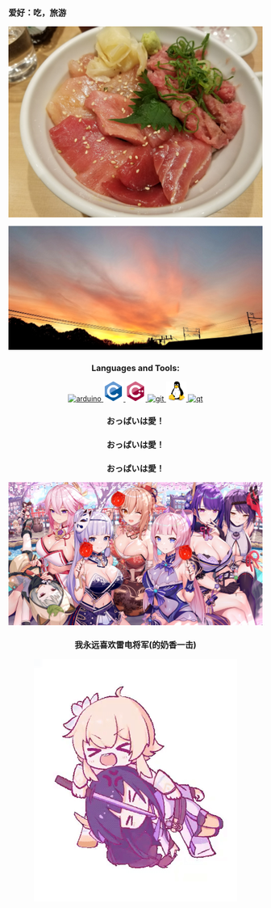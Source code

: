 <h3>爱好：吃，旅游</h3>
<p><img src="https://github.com/kengsini250/kengsini250/blob/oppai/20171225_114109.jpg"></p>
<p><img src="https://github.com/kengsini250/kengsini250/blob/oppai/20181125_163721.jpg"></p>

<h3 align="center">Languages and Tools:</h3>
<p align="center"> <a href="https://www.arduino.cc/" target="_blank" rel="noreferrer"> <img src="https://cdn.worldvectorlogo.com/logos/arduino-1.svg" alt="arduino" width="40" height="40"/> </a> <a href="https://www.cprogramming.com/" target="_blank" rel="noreferrer"> <img src="https://raw.githubusercontent.com/devicons/devicon/master/icons/c/c-original.svg" alt="c" width="40" height="40"/> </a> <a href="https://www.w3schools.com/cpp/" target="_blank" rel="noreferrer"> <img src="https://raw.githubusercontent.com/devicons/devicon/master/icons/cplusplus/cplusplus-original.svg" alt="cplusplus" width="40" height="40"/> </a> <a href="https://git-scm.com/" target="_blank" rel="noreferrer"> <img src="https://www.vectorlogo.zone/logos/git-scm/git-scm-icon.svg" alt="git" width="40" height="40"/> </a> <a href="https://www.linux.org/" target="_blank" rel="noreferrer"> <img src="https://raw.githubusercontent.com/devicons/devicon/master/icons/linux/linux-original.svg" alt="linux" width="40" height="40"/> </a> <a href="https://www.qt.io/" target="_blank" rel="noreferrer"> <img src="https://upload.wikimedia.org/wikipedia/commons/0/0b/Qt_logo_2016.svg" alt="qt" width="40" height="40"/> </a> </p>

<h3 align="center">おっぱいは愛！</h3>
<h3 align="center">おっぱいは愛！</h3>
<h3 align="center">おっぱいは愛！</h3>
<p><img src="https://github.com/kengsini250/kengsini250/blob/oppai/vscode.jpg"></p>
<h3 align="center">我永远喜欢雷电将军(的奶香一击)</h3>
<p align="center"><img src="https://github.com/kengsini250/kengsini250/blob/oppai/bbc31-v2226.gif"></p>
